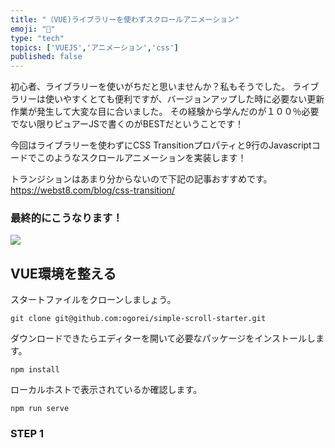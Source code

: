 ```yaml
---
title: "（VUE)ライブラリーを使わずスクロールアニメーション"
emoji: "🌟"
type: "tech"
topics: ['VUEJS','アニメーション','css']
published: false
---
```

初心者、ライブラリーを使いがちだと思いませんか？私もそうでした。
 ライブラリーは使いやすくとても便利ですが、バージョンアップした時に必要ない更新作業が発生して大変な目に合いました。
その経験から学んだのが１００％必要でない限りピュアーJSで書くのがBESTだということです！

今回はライブラリーを使わずにCSS Transitionプロパティと9行のJavascriptコードでこのようなスクロールアニメーションを実装します！



トランジションはあまり分からないので下記の記事おすすめです。
https://webst8.com/blog/css-transition/

### 最終的にこうなります！

![](https://i.gyazo.com/cccb9f1008ad73b29be9c47e01c37db6.gif)


## VUE環境を整える

スタートファイルをクローンしましょう。
```
git clone git@github.com:ogorei/simple-scroll-starter.git
```
ダウンロードできたらエディターを開いて必要なパッケージをインストールします。
```
npm install
```
ローカルホストで表示されているか確認します。
```
npm run serve
```

### STEP 1
<Style>タグに移動して、CSSを書きましょう。

revealというクラスのCSSを書きます。
イベントが発生されるまでにrevealを非表示にしたいので、opacityを０にして、
active（発生）したらアニメーションと一緒に表示させます。

補足）
「transition」で変化の対象と変化の秒数と変化の仕方をまとめて指定します。

```
.reveal{
  position: relative;
  transform: translateY(150px);
  opacity: 0;
  transition: 2s all ease;
}
.reveal.active{
  transform: translateY(0);
  opacity: 1;
}
```

### STEP 2

methodを書きます。
1)revealというクラスが付いている要素を選択します。

```
methods:{
    reveal() {
      const reveals = document.querySelectorAll(".reveal");
    }
}
```

2. アニメーションがsection要素が表示されるタイミングで発生させたいので、
そのため各要素の位置を確認しなければなりません。
今回 getBoundingClientRect()とwindow.innerHeight を使います。

Element.getBoundingClientRect() メソッドは、要素の寸法とそのビューポートに対する相対位置に関する情報を返します。(MDNにより)

innerHeight は Window インターフェイスの読み取り専用プロパティで、ウィンドウの内部の高さをピクセル単位で返します。水平スクロールバーがあれば、その高さを含みます。

<img src="https://developer.mozilla.org/en-US/docs/Web/API/Element/getBoundingClientRect/element-box-diagram.png">


```
for (let i = 0; i < reveals.length; i++) {
        const windowHeight = window.innerHeight;
        const elTop = reveals[i].getBoundingClientRect().top;
        const elVisible = 150;
        if (elTop < windowHeight - elVisible) {
          reveals[i].classList.add("active");
        } else {
          reveals[i].classList.remove("active");
        }
      }

```

補足）
・windowHeightはビューポートの高さを測定
・elTopはreveal要素からの距離またスクロールの距離を測定
・elVisibleを使って、どのタイミング（距離）でsection要素を表示されるべきか決定（この場合150px）


最後に下記の関数でCSSクラスを動的に追加していきます。

```
if (elTop < windowHeight - elVisible) {
  reveals[i].classList.add("active");
} else {
  reveals[i].classList.remove("active");
}

```

reveal関数はこうなります。

```
  reveal() {
  const reveals = document.querySelectorAll(".reveal");
    for (let i = 0; i < reveals.length; i++) {
      const windowHeight = window.innerHeight;
      const elTop = reveals[i].getBoundingClientRect().top;
      const elVisible = 150;
      if (elTop < windowHeight - elVisible) {
        reveals[i].classList.add("active");
      } else {
        reveals[i].classList.remove("active");
      }
    }
  }

```

最後に、created()のタイミングでイベントをロードするように設定して完了です。

```
    window.addEventListener("scroll", this.reveal);

```


